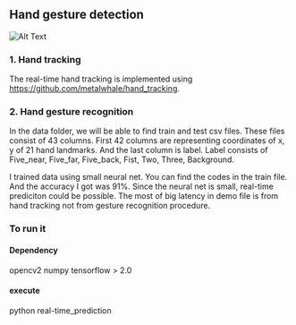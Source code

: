 ## Hand gesture detection

![Alt Text](./image/demo1.gif)

### 1. Hand tracking
The real-time hand tracking is implemented using https://github.com/metalwhale/hand_tracking.

### 2. Hand gesture recognition
In the data folder, we will be able to find train and test csv files. These files consist of 43 columns. First 42 columns are representing coordinates of x, y of 21 hand landmarks. And the last column is label. Label consists of Five_near, Five_far, Five_back, Fist, Two, Three, Background. 

I trained data using small neural net. You can find the codes in the train file. And the accuracy I got was 91%.
Since the neural net is small, real-time prediciton could be possible. The most of big latency in demo file is from hand tracking not from gesture recognition procedure.

### To run it

#### Dependency

opencv2
numpy
tensorflow > 2.0

#### execute
python real-time_prediction
